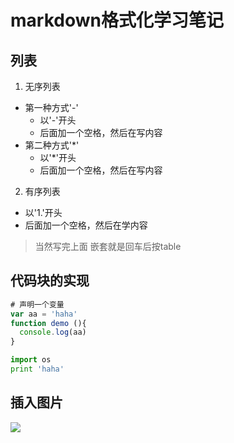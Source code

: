 # markdown格式化学习笔记

## 列表
1. 无序列表
  - 第一种方式'-'
    - 以'-'开头
    - 后面加一个空格，然后在写内容
  - 第二种方式'*'
    * 以'*'开头
    * 后面加一个空格，然后在写内容
2. 有序列表
  - 以'1.'开头
  - 后面加一个空格，然后在学内容

>当然写完上面 嵌套就是回车后按table

## 代码块的实现
```javascript
# 声明一个变量
var aa = 'haha'
function demo (){
  console.log(aa)
}
```
```python
import os
print 'haha'
```
## 插入图片
![](http://www.plcxyy.com/uploads/140408/1-14040Q32S4913.jpg)
